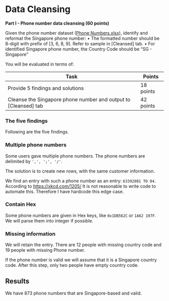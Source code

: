 # Data Cleansing

**Part I - Phone number data cleansing (60 points)**

Given the phone number dataset ([Phone Numbers.xlsx](https://hackertrail.s3.amazonaws.com/assets/code-boss/Phone_Numbers.xlsx)), identify and reformat the Singapore phone number:
•  The formatted number should be 8-digit with prefix of [3, 6, 8, 9]. Refer to sample in [Cleansed] tab.
•  For identified Singapore phone number, the Country Code should be “SG - Singapore"

You will be evaluated in terms of:

| Task                                                         | Points    |
| ------------------------------------------------------------ | --------- |
| Provide 5 findings and solutions                             | 18 points |
| Cleanse the Singapore phone number and output to [Cleansed] tab | 42 points |

### The five findings 

Following are the five findings.

### Multiple phone numbers 

Some users gave multiple phone numbers.
The phone numbers are delimited by `',', ';', '/'`. 

The solution is to create new rows, with the same customer information.

We find an entry with such a phone number as an entry: `63392801 TO 04`. According to https://xkcd.com/1205/ It is not reasonable to write code to automate this. Therefore I have hardcode this edge case. 

### Contain Hex
Some phone numbers are given in Hex keys, like `0x1DB562C` or `1A62 197F`. We will parse them into integer if possible.

### Missing information
We will retain the entry. There are 12 people with missing country code and 19 people with missing Phone number. 

If the phone number is valid we will assume that it is a Singapore country code. After this step, only two people have empty country code.

## Results
We have 873 phone numbers that are Singapore-based and valid.